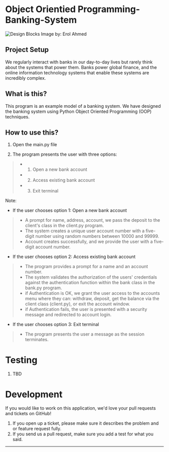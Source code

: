 # Object Orientied Programming-Banking-System
![Design Blocks](https://images.unsplash.com/photo-1523839699072-5ec088b61a21?ixlib=rb-1.2.1&ixid=MXwxMjA3fDB8MHxwaG90by1wYWdlfHx8fGVufDB8fHw%3D&auto=format&fit=crop&w=2250&q=80)
Image by: Erol Ahmed

## Project Setup

We regularly interact with banks in our day-to-day lives but rarely think about the systems that power them. Banks power global finance, and the online information technology systems that enable these systems are incredibly complex.

## What is this?
This program is an example model of a banking system. We have designed the banking system using Python Object Oriented Programming (OOP) techniques. 

## How to use this?

1. Open the main.py file

2. The program presents the user with three options: 

> * 1. Open a new bank account
> * 2. Access existing bank account
> * 3. Exit terminal

Note:
- If the user chooses option 1: Open a new bank account
> * A prompt for name, address, account, we pass the deposit to the client's class in the client.py program.
> * The system creates a unique user account number with a five-digit number using random numbers between 10000 and 99999.
> * Account creates successfully, and we provide the user with a five-digit account number.


- If the user chooses option 2: Access existing bank account
> * The program provides a prompt for a name and an account number.
> * The system validates the authorization of the users' credentials against the authentication function within the bank class in the bank.py program.
> * if Authentication is OK, we grant the user access to the accounts menu where they can: withdraw, deposit, get the balance via the client class (client.py), or exit the account window. 
> * if Authentication fails, the user is presented with a security message and redirected to account login.


- If the user chooses option 3: Exit terminal
> * The program presents the user a message as the session terminates.


# Testing

1. TBD

# Development
If you would like to work on this application, we'd love your pull requests and tickets on GitHub!

1. If you open up a ticket, please make sure it describes the problem and or feature request fully.
2. If you send us a pull request, make sure you add a test for what you said.

_____